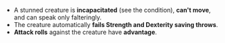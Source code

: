* A stunned creature is **incapacitated** (see the condition), **can't move**, and can speak only falteringly.
* The creature automatically **fails Strength and Dexterity saving throws**.
* **Attack rolls** against the creature have **advantage**.

